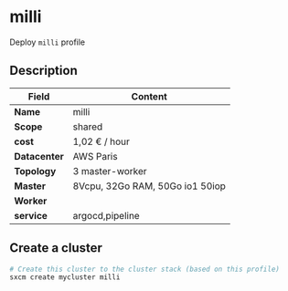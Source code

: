 # milli

Deploy `milli` profile

## Description

| Field          | Content                          |
| -------------- | -------------------------------- |
| **Name**       | milli                            |
| **Scope**      | shared                           |
| **cost**       | 1,02 € / hour                    |
| **Datacenter** | AWS Paris                        |
| **Topology**   | 3 master-worker                  |
| **Master**     | 8Vcpu, 32Go RAM, 50Go io1  50iop |
| **Worker**     |                                  |
| **service**    | argocd,pipeline                  |

## Create a cluster

```bash
# Create this cluster to the cluster stack (based on this profile)
sxcm create mycluster milli
```
